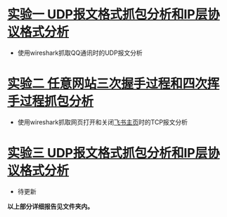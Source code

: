# [实验一 UDP报文格式抓包分析和IP层协议格式分析](https://github.com/sjtu-course/homework/tree/main/YiweiYang/hw2/network/exp1)

* 使用wireshark抓取QQ通讯时的UDP报文分析

# [实验二 任意网站三次握手过程和四次挥手过程抓包分析](https://github.com/sjtu-course/homework/tree/main/YiweiYang/hw2/network/exp2)

* 使用wireshark抓取网页打开和关闭[飞书主页](https://www.feishu.cn)时的TCP报文分析

# [实验三 UDP报文格式抓包分析和IP层协议格式分析](https://github.com/sjtu-course/homework/tree/main/YiweiYang/hw2/network/exp3)

* 待更新

**以上部分详细报告见文件夹内。**
